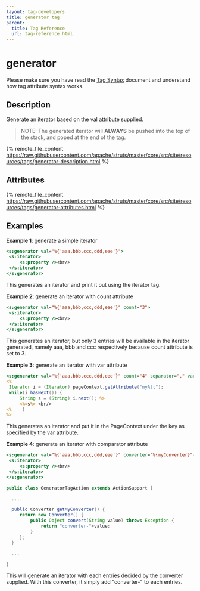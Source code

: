 ```yaml
---
layout: tag-developers
title: generator tag
parent:
  title: Tag Reference
  url: tag-reference.html
---
```


# generator

Please make sure you have read the [Tag Syntax](tag-syntax) document and understand how tag attribute syntax works.

## Description

Generate an iterator based on the val attribute supplied.

> NOTE: The generated iterator will **ALWAYS** be pushed into the top of the stack, and poped at the end of the tag.

{% remote_file_content https://raw.githubusercontent.com/apache/struts/master/core/src/site/resources/tags/generator-description.html %}

## Attributes

{% remote_file_content https://raw.githubusercontent.com/apache/struts/master/core/src/site/resources/tags/generator-attributes.html %}

## Examples

**Example 1**: generate a simple iterator

```jsp
<s:generator val="%{'aaa,bbb,ccc,ddd,eee'}">
 <s:iterator>
     <s:property /><br/>
 </s:iterator>
</s:generator>
```

This generates an iterator and print it out using the iterator tag.

**Example 2**: generate an iterator with count attribute

```jsp
<s:generator val="%{'aaa,bbb,ccc,ddd,eee'}" count="3">
 <s:iterator>
     <s:property /><br/>
 </s:iterator>
</s:generator>
```

This generates an iterator, but only 3 entries will be available in the iterator generated, namely aaa, bbb and ccc 
respectively because count attribute is set to 3.

**Example 3**: generate an iterator with var attribute

```jsp
<s:generator val="%{'aaa,bbb,ccc,ddd,eee'}" count="4" separator="," var="myAtt" />
<%
 Iterator i = (Iterator) pageContext.getAttribute("myAtt");
 while(i.hasNext()) {
     String s = (String) i.next(); %>
     <%=s%> <br/>
<%    }
%>
```

This generates an iterator and put it in the PageContext under the key as specified by the var attribute.

**Example 4**: generate an iterator with comparator attribute

```jsp
<s:generator val="%{'aaa,bbb,ccc,ddd,eee'}" converter="%{myConverter}">
 <s:iterator>
     <s:property /><br/>
 </s:iterator>
</s:generator>
```

```java
public class GeneratorTagAction extends ActionSupport {

  ....

  public Converter getMyConverter() {
     return new Converter() {
         public Object convert(String value) throws Exception {
             return "converter-"+value;
         }
     };
  }

  ...

}
```

This will generate an iterator with each entries decided by the converter supplied. With this converter, it simply 
add "converter-" to each entries.
